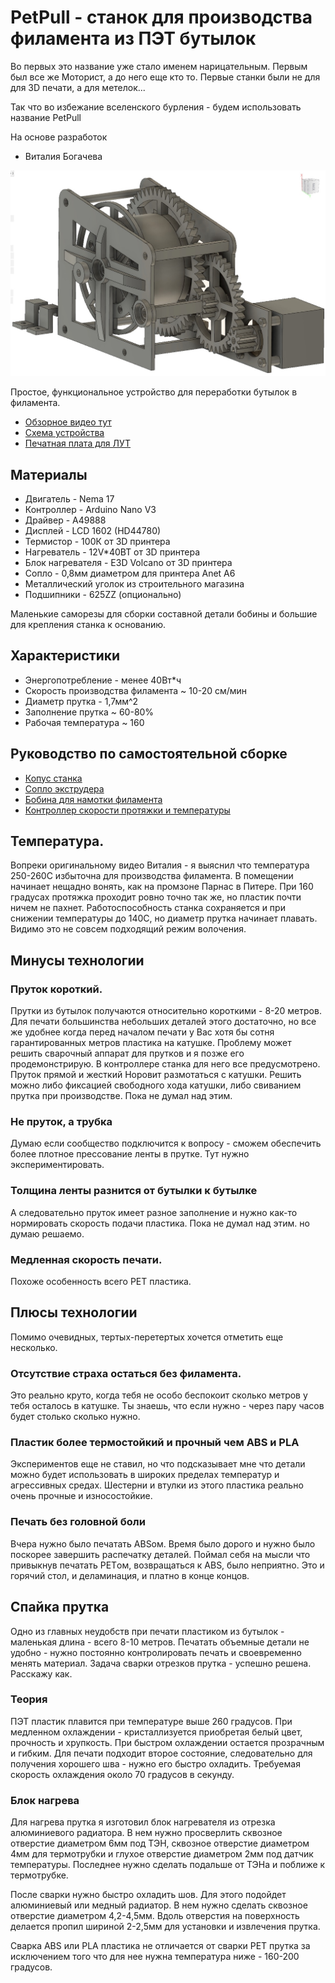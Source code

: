 # PetPull - станок для производства филамента из ПЭТ бутылок

Во первых это название уже стало именем нарицательным. Первым был все же Моторист, а до него еще кто то.
Первые станки были не для для 3D печати, а для метелок...  

Так что во избежание вселенского бурления - будем использовать название PetPull

На основе разработок 

- Виталия Богачева

![main view](img/main.jpg)

Простое, функциональное устройство для переработки бутылок в филамента.  

- [Обзорное видео тут](https://youtu.be/G16bqoB8Z38)
- [Схема устройства](pdf/2019-11-28V1.2.pdf)
- [Печатная плата для ЛУТ](https://drive.google.com/open?id=1dySD1lTDA4rSZQcVADHj6VBQWqIWLeg4)

## Материалы

- Двигатель - Nema 17
- Контроллер - Arduino Nano V3 
- Драйвер - A49888
- Дисплей - LCD 1602 (HD44780)
- Термистор - 100К от 3D принтера
- Нагреватель - 12V*40ВТ от 3D принтера 
- Блок нагревателя -  E3D Volcano от 3D принтера
- Сопло - 0,8мм диаметром для принтера Anet A6
- Металлический уголок из строительного магазина 
- Подшипники - 625ZZ (опционально)

Маленькие саморезы для сборки составной детали бобины  и большие для крепления станка к основанию. 

## Характеристики 

- Энергопотребление - менее 40Вт*ч
- Скорость производства филамента ~ 10-20 см/мин
- Диаметр прутка - 1,7мм^2
- Заполнение прутка ~ 60-80%
- Рабочая температура ~ 160

## Руководство по самостоятельной сборке

- [Копус станка](assembly.md)
- [Сопло экструдера](extruder.md)
- [Бобина для намотки филамента](spool.md)
- [Контроллер скорости протяжки и температуры](controller.md)

## Температура. 
Вопреки оригинальному видео Виталия - я выяснил что температура 250-260С избыточна для производства филамента. В помещении начинает нещадно вонять, как на промзоне Парнас в Питере. При 160 градусах протяжка проходит ровно точно так же, но пластик почти ничем не пахнет.  Работоспособность станка сохраняется и при снижении температуры до 140С, но диаметр прутка начинает плавать. Видимо это не совсем подходящий режим волочения.  

## Минусы технологии

### Пруток короткий.
Прутки из бутылок получаются относительно короткими - 8-20 метров. Для печати большинства небольших деталей этого достаточно, но все же удобнее когда перед началом печати у Вас хотя бы сотня гарантированных метров пластика на катушке. 
Проблему может решить сварочный аппарат для прутков и я позже его продемонстрирую. В контроллере станка для него все предусмотрено.    
Пруток прямой и жесткий 
Норовит размотаться с катушки. Решить можно либо фиксацией свободного хода катушки, либо свиванием прутка при производстве. Пока не думал над этим. 
### Не пруток, а трубка
Думаю если сообщество подключится к вопросу - сможем обеспечить более плотное прессование ленты в прутке. Тут нужно экспериментировать. 
### Толщина ленты разнится от бутылки к бутылке
А следовательно пруток имеет разное заполнение и нужно как-то нормировать скорость подачи пластика. Пока не думал над этим. но думаю решаемо.
### Медленная скорость печати. 
Похоже особенность всего PET пластика.

## Плюсы технологии

Помимо очевидных, тертых-перетертых хочется отметить еще несколько. 

### Отсутствие страха остаться без филамента. 
Это реально круто, когда тебя не особо беспокоит сколько метров у тебя осталось в катушке. Ты знаешь, что если нужно - через пару часов будет столько сколько нужно. 
 
### Пластик более термостойкий и прочный чем ABS и PLA
Экспериментов еще не ставил, но что подсказывает мне что детали можно будет использовать в широких пределах температур и агрессивных средах. Шестерни и втулки из этого пластика реально очень прочные и износостойкие.

### Печать без головной боли
Вчера нужно было печатать ABSом. Время было дорого и нужно было поскорее завершить распечатку деталей.  Поймал себя на мысли что привыкнув печатать PETом, возвращаться к ABS, было неприятно. Это и горячий стол, и деламинация, и платно в конце концов. 

## Спайка прутка
Одно из главных неудобств при печати пластиком из бутылок - маленькая длина - всего 8-10 метров. Печатать объемные детали не удобно - нужно постоянно контролировать печать и своевременно менять материал. Задача сварки отрезков прутка - успешно решена. Расскажу как. 

### Теория
ПЭТ пластик плавится при температуре выше 260 градусов. При медленном охлаждении - кристаллизуется приобретая белый цвет,  прочность и хрупкость. При быстром охлаждении остается прозрачным и гибким. Для печати подходит второе состояние, следовательно для получения хорошего шва - нужно его быстро охладить. Требуемая скорость охлаждения около 70 градусов в секунду.  

### Блок нагрева
Для нагрева прутка я изготовил блок нагревателя из отрезка алюминиевого радиатора. В нем нужно просверлить сквозное отверстие диаметром 6мм под ТЭН, сквозное отверстие диаметром 4мм для термотрубки и глухое отверстие диаметром 2мм под датчик температуры. Последнее нужно сделать подальше от ТЭНа и поближе к термотрубке. 

После сварки нужно быстро охладить шов. Для этого подойдет алюминиевый или медный радиатор. В нем нужно сделать сквозное отверстие диаметром 4,2-4,5мм. Вдоль отверстия на поверхность делается пропил шириной 2-2,5мм для установки и извлечения прутка. 


Сварка ABS или PLA пластика не отличается от сварки PET прутка за исключением того что для нее нужна температура ниже - 160-200 градусов. 



